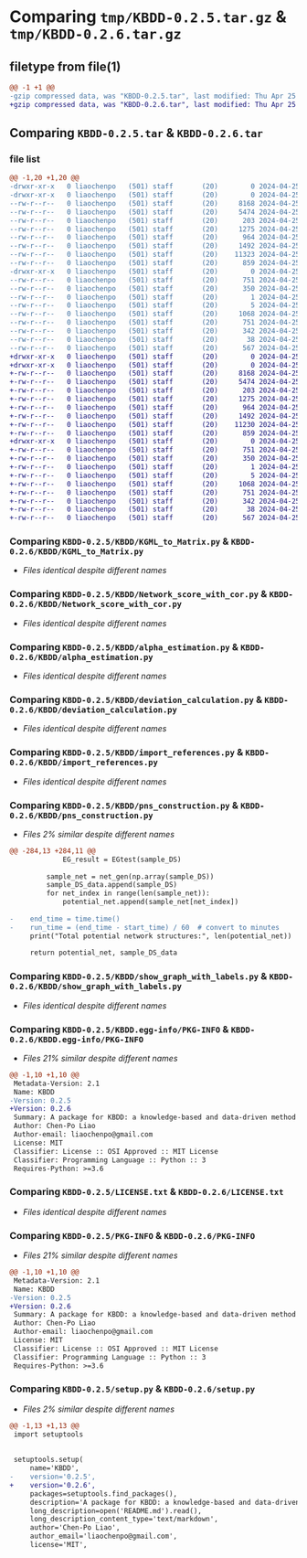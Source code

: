 # Comparing `tmp/KBDD-0.2.5.tar.gz` & `tmp/KBDD-0.2.6.tar.gz`

## filetype from file(1)

```diff
@@ -1 +1 @@
-gzip compressed data, was "KBDD-0.2.5.tar", last modified: Thu Apr 25 18:57:30 2024, max compression
+gzip compressed data, was "KBDD-0.2.6.tar", last modified: Thu Apr 25 19:01:41 2024, max compression
```

## Comparing `KBDD-0.2.5.tar` & `KBDD-0.2.6.tar`

### file list

```diff
@@ -1,20 +1,20 @@
-drwxr-xr-x   0 liaochenpo   (501) staff       (20)        0 2024-04-25 18:57:30.143465 KBDD-0.2.5/
-drwxr-xr-x   0 liaochenpo   (501) staff       (20)        0 2024-04-25 18:57:30.141960 KBDD-0.2.5/KBDD/
--rw-r--r--   0 liaochenpo   (501) staff       (20)     8168 2024-04-25 16:37:55.000000 KBDD-0.2.5/KBDD/KGML_to_Matrix.py
--rw-r--r--   0 liaochenpo   (501) staff       (20)     5474 2024-04-25 08:57:54.000000 KBDD-0.2.5/KBDD/Network_score_with_cor.py
--rw-r--r--   0 liaochenpo   (501) staff       (20)      203 2024-04-25 18:53:41.000000 KBDD-0.2.5/KBDD/__init__.py
--rw-r--r--   0 liaochenpo   (501) staff       (20)     1275 2024-04-25 18:12:10.000000 KBDD-0.2.5/KBDD/alpha_estimation.py
--rw-r--r--   0 liaochenpo   (501) staff       (20)      964 2024-04-25 18:57:13.000000 KBDD-0.2.5/KBDD/deviation_calculation.py
--rw-r--r--   0 liaochenpo   (501) staff       (20)     1492 2024-04-25 17:58:42.000000 KBDD-0.2.5/KBDD/import_references.py
--rw-r--r--   0 liaochenpo   (501) staff       (20)    11323 2024-04-25 18:53:31.000000 KBDD-0.2.5/KBDD/pns_construction.py
--rw-r--r--   0 liaochenpo   (501) staff       (20)      859 2024-04-25 08:52:05.000000 KBDD-0.2.5/KBDD/show_graph_with_labels.py
-drwxr-xr-x   0 liaochenpo   (501) staff       (20)        0 2024-04-25 18:57:30.142900 KBDD-0.2.5/KBDD.egg-info/
--rw-r--r--   0 liaochenpo   (501) staff       (20)      751 2024-04-25 18:57:30.000000 KBDD-0.2.5/KBDD.egg-info/PKG-INFO
--rw-r--r--   0 liaochenpo   (501) staff       (20)      350 2024-04-25 18:57:30.000000 KBDD-0.2.5/KBDD.egg-info/SOURCES.txt
--rw-r--r--   0 liaochenpo   (501) staff       (20)        1 2024-04-25 18:57:30.000000 KBDD-0.2.5/KBDD.egg-info/dependency_links.txt
--rw-r--r--   0 liaochenpo   (501) staff       (20)        5 2024-04-25 18:57:30.000000 KBDD-0.2.5/KBDD.egg-info/top_level.txt
--rw-r--r--   0 liaochenpo   (501) staff       (20)     1068 2024-04-25 09:12:48.000000 KBDD-0.2.5/LICENSE.txt
--rw-r--r--   0 liaochenpo   (501) staff       (20)      751 2024-04-25 18:57:30.143177 KBDD-0.2.5/PKG-INFO
--rw-r--r--   0 liaochenpo   (501) staff       (20)      342 2024-04-25 09:04:43.000000 KBDD-0.2.5/README.md
--rw-r--r--   0 liaochenpo   (501) staff       (20)       38 2024-04-25 18:57:30.143542 KBDD-0.2.5/setup.cfg
--rw-r--r--   0 liaochenpo   (501) staff       (20)      567 2024-04-25 18:57:25.000000 KBDD-0.2.5/setup.py
+drwxr-xr-x   0 liaochenpo   (501) staff       (20)        0 2024-04-25 19:01:41.341220 KBDD-0.2.6/
+drwxr-xr-x   0 liaochenpo   (501) staff       (20)        0 2024-04-25 19:01:41.339654 KBDD-0.2.6/KBDD/
+-rw-r--r--   0 liaochenpo   (501) staff       (20)     8168 2024-04-25 16:37:55.000000 KBDD-0.2.6/KBDD/KGML_to_Matrix.py
+-rw-r--r--   0 liaochenpo   (501) staff       (20)     5474 2024-04-25 08:57:54.000000 KBDD-0.2.6/KBDD/Network_score_with_cor.py
+-rw-r--r--   0 liaochenpo   (501) staff       (20)      203 2024-04-25 18:53:41.000000 KBDD-0.2.6/KBDD/__init__.py
+-rw-r--r--   0 liaochenpo   (501) staff       (20)     1275 2024-04-25 18:12:10.000000 KBDD-0.2.6/KBDD/alpha_estimation.py
+-rw-r--r--   0 liaochenpo   (501) staff       (20)      964 2024-04-25 18:57:13.000000 KBDD-0.2.6/KBDD/deviation_calculation.py
+-rw-r--r--   0 liaochenpo   (501) staff       (20)     1492 2024-04-25 17:58:42.000000 KBDD-0.2.6/KBDD/import_references.py
+-rw-r--r--   0 liaochenpo   (501) staff       (20)    11230 2024-04-25 19:01:26.000000 KBDD-0.2.6/KBDD/pns_construction.py
+-rw-r--r--   0 liaochenpo   (501) staff       (20)      859 2024-04-25 08:52:05.000000 KBDD-0.2.6/KBDD/show_graph_with_labels.py
+drwxr-xr-x   0 liaochenpo   (501) staff       (20)        0 2024-04-25 19:01:41.340645 KBDD-0.2.6/KBDD.egg-info/
+-rw-r--r--   0 liaochenpo   (501) staff       (20)      751 2024-04-25 19:01:41.000000 KBDD-0.2.6/KBDD.egg-info/PKG-INFO
+-rw-r--r--   0 liaochenpo   (501) staff       (20)      350 2024-04-25 19:01:41.000000 KBDD-0.2.6/KBDD.egg-info/SOURCES.txt
+-rw-r--r--   0 liaochenpo   (501) staff       (20)        1 2024-04-25 19:01:41.000000 KBDD-0.2.6/KBDD.egg-info/dependency_links.txt
+-rw-r--r--   0 liaochenpo   (501) staff       (20)        5 2024-04-25 19:01:41.000000 KBDD-0.2.6/KBDD.egg-info/top_level.txt
+-rw-r--r--   0 liaochenpo   (501) staff       (20)     1068 2024-04-25 09:12:48.000000 KBDD-0.2.6/LICENSE.txt
+-rw-r--r--   0 liaochenpo   (501) staff       (20)      751 2024-04-25 19:01:41.340933 KBDD-0.2.6/PKG-INFO
+-rw-r--r--   0 liaochenpo   (501) staff       (20)      342 2024-04-25 09:04:43.000000 KBDD-0.2.6/README.md
+-rw-r--r--   0 liaochenpo   (501) staff       (20)       38 2024-04-25 19:01:41.341290 KBDD-0.2.6/setup.cfg
+-rw-r--r--   0 liaochenpo   (501) staff       (20)      567 2024-04-25 19:01:39.000000 KBDD-0.2.6/setup.py
```

### Comparing `KBDD-0.2.5/KBDD/KGML_to_Matrix.py` & `KBDD-0.2.6/KBDD/KGML_to_Matrix.py`

 * *Files identical despite different names*

### Comparing `KBDD-0.2.5/KBDD/Network_score_with_cor.py` & `KBDD-0.2.6/KBDD/Network_score_with_cor.py`

 * *Files identical despite different names*

### Comparing `KBDD-0.2.5/KBDD/alpha_estimation.py` & `KBDD-0.2.6/KBDD/alpha_estimation.py`

 * *Files identical despite different names*

### Comparing `KBDD-0.2.5/KBDD/deviation_calculation.py` & `KBDD-0.2.6/KBDD/deviation_calculation.py`

 * *Files identical despite different names*

### Comparing `KBDD-0.2.5/KBDD/import_references.py` & `KBDD-0.2.6/KBDD/import_references.py`

 * *Files identical despite different names*

### Comparing `KBDD-0.2.5/KBDD/pns_construction.py` & `KBDD-0.2.6/KBDD/pns_construction.py`

 * *Files 2% similar despite different names*

```diff
@@ -284,13 +284,11 @@
             EG_result = EGtest(sample_DS)
 
         sample_net = net_gen(np.array(sample_DS))
         sample_DS_data.append(sample_DS)
         for net_index in range(len(sample_net)):
             potential_net.append(sample_net[net_index])
 
-    end_time = time.time()
-    run_time = (end_time - start_time) / 60  # convert to minutes
     print("Total potential network structures:", len(potential_net))
     
     return potential_net, sample_DS_data
```

### Comparing `KBDD-0.2.5/KBDD/show_graph_with_labels.py` & `KBDD-0.2.6/KBDD/show_graph_with_labels.py`

 * *Files identical despite different names*

### Comparing `KBDD-0.2.5/KBDD.egg-info/PKG-INFO` & `KBDD-0.2.6/KBDD.egg-info/PKG-INFO`

 * *Files 21% similar despite different names*

```diff
@@ -1,10 +1,10 @@
 Metadata-Version: 2.1
 Name: KBDD
-Version: 0.2.5
+Version: 0.2.6
 Summary: A package for KBDD: a knowledge-based and data-driven method for genetic network construction
 Author: Chen-Po Liao
 Author-email: liaochenpo@gmail.com
 License: MIT
 Classifier: License :: OSI Approved :: MIT License
 Classifier: Programming Language :: Python :: 3
 Requires-Python: >=3.6
```

### Comparing `KBDD-0.2.5/LICENSE.txt` & `KBDD-0.2.6/LICENSE.txt`

 * *Files identical despite different names*

### Comparing `KBDD-0.2.5/PKG-INFO` & `KBDD-0.2.6/PKG-INFO`

 * *Files 21% similar despite different names*

```diff
@@ -1,10 +1,10 @@
 Metadata-Version: 2.1
 Name: KBDD
-Version: 0.2.5
+Version: 0.2.6
 Summary: A package for KBDD: a knowledge-based and data-driven method for genetic network construction
 Author: Chen-Po Liao
 Author-email: liaochenpo@gmail.com
 License: MIT
 Classifier: License :: OSI Approved :: MIT License
 Classifier: Programming Language :: Python :: 3
 Requires-Python: >=3.6
```

### Comparing `KBDD-0.2.5/setup.py` & `KBDD-0.2.6/setup.py`

 * *Files 2% similar despite different names*

```diff
@@ -1,13 +1,13 @@
 import setuptools
 
 
 setuptools.setup(
     name='KBDD',
-    version='0.2.5',
+    version='0.2.6',
     packages=setuptools.find_packages(),
     description='A package for KBDD: a knowledge-based and data-driven method for genetic network construction',
     long_description=open('README.md').read(),
     long_description_content_type='text/markdown',
     author='Chen-Po Liao',
     author_email='liaochenpo@gmail.com',
     license='MIT',
```

